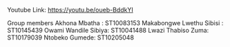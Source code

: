 Youtube Link:
https://youtu.be/oueb-BddkYI


Group members 
Akhona Mbatha : ST10083153
Makabongwe Lwethu Sibisi : ST10145439
Owami Wandile Sibiya: ST10041488
Lwazi Thabiso Zuma: ST10179039
Ntobeko Gumede: ST10205048


